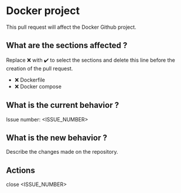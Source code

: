 # Docker project
This pull request will affect the Docker Github project.

## What are the sections affected ?
Replace :x: with :heavy_check_mark: to select the sections and delete this line before the creation of the pull request.

- :x: Dockerfile
- :x: Docker compose

## What is the current behavior ?
Issue number: <ISSUE_NUMBER>

## What is the new behavior ?
Describe the changes made on the repository.

## Actions
close <ISSUE_NUMBER>

